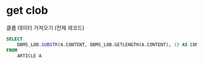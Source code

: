 # get clob

클롭 데이터 가져오기 (전체 레코드)

```sql
SELECT
	DBMS_LOB.SUBSTR(A.CONTENT, DBMS_LOB.GETLENGTH(A.CONTENT), 1) AS CONTENT
FROM 
	ARTICLE A
```
